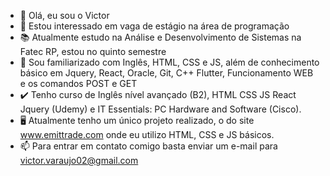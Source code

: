 - 👋 Olá, eu sou o Victor
- 👀 Estou interessado em vaga de estágio na área de programação
- 📚 Atualmente estudo na Análise e Desenvolvimento de Sistemas na Fatec RP, estou no quinto semestre
- 📖 Sou familiarizado com Inglês, HTML, CSS e JS, além de conhecimento básico em Jquery, React, Oracle, Git, C++ Flutter, Funcionamento WEB e os comandos POST e GET
- ✔️ Tenho curso de Inglês nível avançado (B2), HTML CSS JS React Jquery (Udemy) e IT Essentials: PC Hardware and Software (Cisco).
- 🖥️ Atualmente tenho um único projeto realizado, o do site www.emittrade.com onde eu utilizo HTML, CSS e JS básicos.
- 📫 Para entrar em contato comigo basta enviar um e-mail para victor.varaujo02@gmail.com
